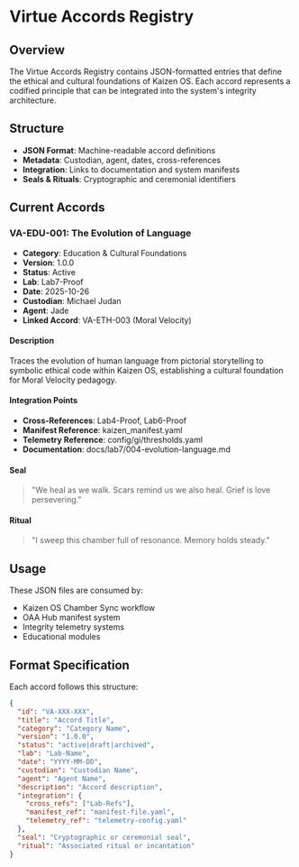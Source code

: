 # Virtue Accords Registry

## Overview
The Virtue Accords Registry contains JSON-formatted entries that define the ethical and cultural foundations of Kaizen OS. Each accord represents a codified principle that can be integrated into the system's integrity architecture.

## Structure
- **JSON Format**: Machine-readable accord definitions
- **Metadata**: Custodian, agent, dates, cross-references
- **Integration**: Links to documentation and system manifests
- **Seals & Rituals**: Cryptographic and ceremonial identifiers

## Current Accords

### VA-EDU-001: The Evolution of Language
- **Category**: Education & Cultural Foundations
- **Version**: 1.0.0
- **Status**: Active
- **Lab**: Lab7-Proof
- **Date**: 2025-10-26
- **Custodian**: Michael Judan
- **Agent**: Jade
- **Linked Accord**: VA-ETH-003 (Moral Velocity)

#### Description
Traces the evolution of human language from pictorial storytelling to symbolic ethical code within Kaizen OS, establishing a cultural foundation for Moral Velocity pedagogy.

#### Integration Points
- **Cross-References**: Lab4-Proof, Lab6-Proof
- **Manifest Reference**: kaizen_manifest.yaml
- **Telemetry Reference**: config/gi/thresholds.yaml
- **Documentation**: docs/lab7/004-evolution-language.md

#### Seal
> "We heal as we walk. Scars remind us we also heal. Grief is love persevering."

#### Ritual
> "I sweep this chamber full of resonance. Memory holds steady."

## Usage
These JSON files are consumed by:
- Kaizen OS Chamber Sync workflow
- OAA Hub manifest system
- Integrity telemetry systems
- Educational modules

## Format Specification
Each accord follows this structure:
```json
{
  "id": "VA-XXX-XXX",
  "title": "Accord Title",
  "category": "Category Name",
  "version": "1.0.0",
  "status": "active|draft|archived",
  "lab": "Lab-Name",
  "date": "YYYY-MM-DD",
  "custodian": "Custodian Name",
  "agent": "Agent Name",
  "description": "Accord description",
  "integration": {
    "cross_refs": ["Lab-Refs"],
    "manifest_ref": "manifest-file.yaml",
    "telemetry_ref": "telemetry-config.yaml"
  },
  "seal": "Cryptographic or ceremonial seal",
  "ritual": "Associated ritual or incantation"
}
```